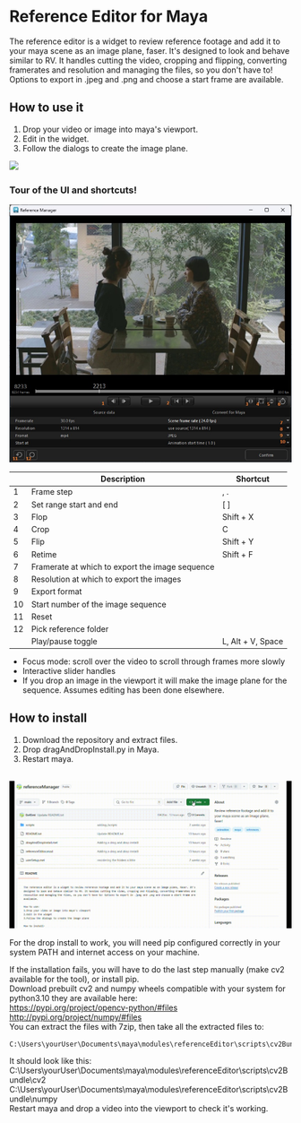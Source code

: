 # Reference Editor for Maya 
The reference editor is a widget to review reference footage and add it to your maya scene as an image plane, faser. It's designed to look and behave similar to RV. It handles cutting the video, cropping and flipping, converting framerates and resolution and managing the files, so you don't have to! Options to export in .jpeg and .png and choose a start frame are available.

## How to use it <br/>
1. Drop your video or image into maya's viewport. <br/>
2. Edit in the widget. <br/>
3. Follow the dialogs to create the image plane. <br/>

<img src="https://github.com/0x45mi/referenceManager/blob/main/demo/referenceEditorDemo.gif?raw=true" data-canonical-src="https://github.com/0x45mi/referenceManager/blob/main/demo/referenceEditorDemo.gif?raw=true" width="800" />

### Tour of the UI and shortcuts!
<img src="https://github.com/0x45mi/referenceManager/blob/main/demo/UITour.jpg?raw=true" data-canonical-src="https://github.com/0x45mi/referenceManager/blob/main/demo/UITour.jpg?raw=true" width="800" />
 <br/>


| | Description | Shortcut|
|--------|-------------|---------|
| 1 | Frame step | ,  . |
| 2 | Set range start and end | [ ] |
| 3 | Flop | Shift + X |
| 4 | Crop | C |
| 5 | Flip | Shift + Y |
| 6 | Retime | Shift + F |
| 7 | Framerate at which to export the image sequence | |
| 8 | Resolution at which to export the images | |
| 9 | Export format | |
| 10 | Start number of the image sequence | |
| 11 | Reset | |
| 12 | Pick reference folder | |
| | Play/pause toggle | L, Alt + V, Space |

+ Focus mode: scroll over the video to scroll through frames more slowly
+ Interactive slider handles
+ If you drop an image in the viewport it will make the image plane for the sequence. Assumes editing has been done elsewhere.

## How to install
1. Download the repository and extract files. <br/>
2. Drop dragAndDropInstall.py in Maya. <br/>
3. Restart maya. <br/>
<br/>
<img src="https://github.com/0x45mi/referenceManager/blob/main/demo/referenceEditorInstall.gif" data-canonical-src="https://github.com/0x45mi/referenceManager/blob/main/demo/referenceEditorInstall.gif" width="800" />

For the drop install to work, you will need pip configured correctly in your system PATH and internet access on your machine. <br/>

If the installation fails, you will have to do the last step manually (make cv2 available for the tool), or install pip. <br/>
Download prebuilt cv2 and numpy wheels compatible with your system for python3.10 they are available here: <br/>
https://pypi.org/project/opencv-python/#files <br/>
http://pypi.org/project/numpy/#files <br/>
You can extract the files with 7zip, then take all the extracted files to: <br/>
```
C:\Users\yourUser\Documents\maya\modules\referenceEditor\scripts\cv2Bundle
```
It should look like this: <br/>
C:\Users\yourUser\Documents\maya\modules\referenceEditor\scripts\cv2Bundle\cv2 <br/>
C:\Users\yourUser\Documents\maya\modules\referenceEditor\scripts\cv2Bundle\numpy 
<br/>
Restart maya and drop a video into the viewport to check it's working. <br/>
